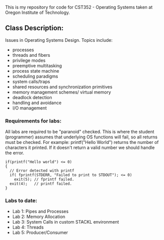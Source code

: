 This is my repository for code for CST352 - Operating Systems taken at Oregon Institute of Technology.

## Class Description:
Issues in Operating Systems Design. Topics include: 
- processes
- threads and fibers
- privilege modes
- preemptive multitasking
- process state machine
- scheduling paradigms
- system calls/traps
- shared resources and synchronization primitives
- memory management schemes/ virtual memory
- deadlock detection
- handling and avoidance
- I/O management

### Requirements for labs:
All labs are required to be "paranoid" checked. This is where the student (programmer) assumes that underlying OS functions
will fail, so all returns must be checked. 
For example: printf("Hello World") returns the number of characters it printed. If it doesn't return a valid number we should handle the error.
```
if(printf("Hello world") <= 0)
{
  // Error detected with printf
  if( fprintf(STDERR, "Failed to print to STDOUT"); <= 0)
    exit(5); // fprintf failed. 
  exit(4);   // printf failed.
}
```

### Labs to date:
- Lab 1: Pipes and Processes
- Lab 2: Memory Allocation
- Lab 3: System Calls in custom STACKL environment
- Lab 4: Threads
- Lab 5: Producer/Consumer
